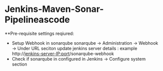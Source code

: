 # Jenkins-Maven-Sonar-Pipelineascode

**Pre-requisite settings reqiured:

- Setup Webhook in sonarqube 
   sonarqube -> Administration -> Webhook -> Under URL seciton update jenkins server details : example http://<jenkins-server-IP:port>/sonarqube-webhook
- Check if sonarqube in configured in Jenkins -> Configure system  section 
